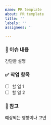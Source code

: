 ```yaml
---
name: PR template
about: PR template
title: ''
labels: ''
assignees: ''

---
```


### 📌 이슈 내용
간단한 설명

### ✅ 작업 항목
- [ ] 할 일 1
- [ ] 할 일 2

### 💬 참고
예상되는 영향이나 고민
